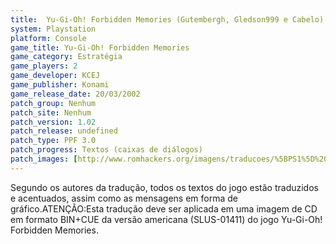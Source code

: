 ```yaml
---
title:  Yu-Gi-Oh! Forbidden Memories (Gutembergh, Gledson999 e Cabelo)
system: Playstation
platform: Console
game_title: Yu-Gi-Oh! Forbidden Memories
game_category: Estratégia
game_players: 2
game_developer: KCEJ
game_publisher: Konami
game_release_date: 20/03/2002
patch_group: Nenhum
patch_site: Nenhum
patch_version: 1.02
patch_release: undefined
patch_type: PPF 3.0
patch_progress: Textos (caixas de diálogos)
patch_images: [http://www.romhackers.org/imagens/traducoes/%5BPS1%5D%20Yu-Gi-Oh!%20Forbidden%20Memories%20-%20Gutembergh,%20Gledson999%20e%20Cabelo%20-%201.jpg,http://www.romhackers.org/imagens/traducoes/%5BPS1%5D%20Yu-Gi-Oh!%20Forbidden%20Memories%20-%20Gutembergh,%20Gledson999%20e%20Cabelo%20-%202.jpg,http://www.romhackers.org/imagens/traducoes/%5BPS1%5D%20Yu-Gi-Oh!%20Forbidden%20Memories%20-%20Gutembergh,%20Gledson999%20e%20Cabelo%20-%203.jpg]
---
```

Segundo os autores da tradução, todos os textos do jogo estão traduzidos e acentuados, assim como as mensagens em forma de gráfico.ATENÇÃO:Esta tradução deve ser aplicada em uma imagem de CD em formato BIN+CUE da versão americana (SLUS-01411) do jogo Yu-Gi-Oh! Forbidden Memories.
